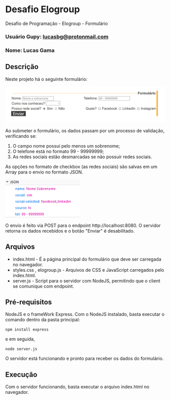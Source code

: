 # Desafio Elogroup
Desafio de Programação - Elogroup - Formulário

### Usuário Gupy: lucasbg@protonmail.com
### Nome: Lucas Gama

## Descrição
Neste projeto há o seguinte formulário:

![formulario](/images/formulario.png)

Ao submeter o formulário, os dados passam por um processo de validação, verificando se:
1. O campo nome possui pelo menos um sobrenome;
2. O telefone está no formato 99 - 99999999;
3. As redes sociais estão desmarcadas se não possuir redes sociais.

As opções no formato de checkbox (as redes sociais) são salvas em um Array para o envio no formato JSON.

![array](/images/array.png)

O envio é feito via POST para o endpoint http://localhost:8080.
O servidor retorna os dados recebidos e o botão "Enviar" é desabilitado.

## Arquivos
* index.html - É a página principal do formulário que deve ser carregada no navegador.
* styles.css , elogroup.js - Arquivos de CSS e JavaScript carregados pelo index.html.
* server.js - Script para o servidor com NodeJS, permitindo que o client se comunique com endpoint.

## Pré-requisitos
NodeJS e o frameWork Express.
Com o NodeJS instalado, basta executar o comando dentro da pasta principal:

```
npm install express
```

e em seguida,

```
node server.js
```

O servidor está funcionando e pronto para receber os dados do formulário.

## Execução
Com o servidor funcionando, basta executar o arquivo index.html no navegador.
